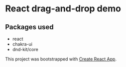 # React drag-and-drop demo

## Packages used
- react
- chakra-ui
- dnd-kit/core

This project was bootstrapped with [Create React App](https://github.com/facebook/create-react-app).

